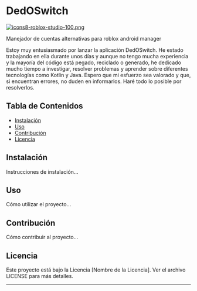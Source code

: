 # DedOSwitch 

[![icons8-roblox-studio-100.png](https://i.postimg.cc/YS6jPkbt/icons8-roblox-studio-100.png)](https://postimg.cc/3ywKyssq)

Manejador de cuentas alternativas para roblox android manager

Estoy muy entusiasmado por lanzar la aplicación DedOSwitch. He estado trabajando en ella durante unos días y aunque no tengo mucha experiencia y la mayoría del código está pegado, reciclado o generado, he dedicado mucho tiempo a investigar, resolver problemas y aprender sobre diferentes tecnologías como Kotlin y Java. Espero que mi esfuerzo sea valorado y que, si encuentran errores, no duden en informarlos. Haré todo lo posible por resolverlos.

## Tabla de Contenidos

- [Instalación](#instalación)
- [Uso](#uso)
- [Contribución](#contribución)
- [Licencia](#licencia)

## Instalación

Instrucciones de instalación...

## Uso

Cómo utilizar el proyecto...

## Contribución

Cómo contribuir al proyecto...

## Licencia

Este proyecto está bajo la Licencia [Nombre de la Licencia]. Ver el archivo LICENSE para más detalles.

---

